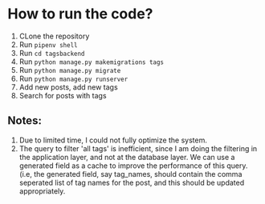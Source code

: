 # How to run the code?
1. CLone the repository
2. Run `pipenv shell`
3. Run `cd tagsbackend`
4. Run `python manage.py makemigrations tags`
5. Run `python manage.py migrate`
6. Run `python manage.py runserver`
7. Add new posts, add new tags
8. Search for posts with tags


## Notes:
1. Due to limited time, I could not fully optimize the system.
2. The query to filter 'all tags' is inefficient, since I am doing the filtering in the application layer, and not at the database layer.
   We can use a generated field as a cache to improve the performance of this query. (i.e, the generated field, say tag_names, should contain
   the comma seperated list of tag names for the post, and this should be updated appropriately.
